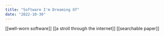 ```yaml
---
title: "Software I'm Dreaming Of"
date: "2022-10-30"
---
```


[[well-worn software]]
[[a stroll through the internet]]
[[searchable paper]]